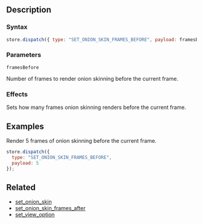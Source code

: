## Description

### Syntax

```javascript
store.dispatch({ type: "SET_ONION_SKIN_FRAMES_BEFORE", payload: framesBefore });
```

### Parameters

`framesBefore`

Number of frames to render onion skinning before the current frame.

### Effects

Sets how many frames onion skinning renders before the current frame.

## Examples

Render 5 frames of onion skinning before the current frame.

```javascript
store.dispatch({
  type: "SET_ONION_SKIN_FRAMES_BEFORE",
  payload: 5
});
```

## Related

- [set_onion_skin](./set_onion_skin.md)
- [set_onion_skin_frames_after](./set_onion_skin_frames_after.md)
- [set_view_option](./set_view_option.md)
